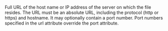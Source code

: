 Full URL of the host name or IP address of the server on which the file resides. The URL must be
	an absolute URL, including the protocol (http or https) and hostname. It may optionally contain a port
	number. Port numbers specified in the url attribute override the port attribute.